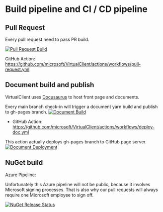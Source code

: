 ﻿---
sidebar_position: 45
---

# Build pipeline and CI / CD pipeline


## Pull Request
Every pull request need to pass PR build.

[![Pull Request Build](https://github.com/microsoft/VirtualClient/actions/workflows/pull-request.yml/badge.svg)](https://github.com/microsoft/VirtualClient/actions/workflows/pull-request.yml)

GitHub Action: https://github.com/microsoft/VirtualClient/actions/workflows/pull-request.yml


## Document build and publish

VirtualClient uses [Docusaurus](https://docusaurus.io/) to host front page and documents.

Every main branch check-in will trigger a document yarn build and publish to gh-pages branch.
[![Document Build](https://github.com/microsoft/VirtualClient/actions/workflows/deploy-doc.yml/badge.svg?branch=main)](https://github.com/microsoft/VirtualClient/actions/workflows/deploy-doc.yml)
- GitHub Action: https://github.com/microsoft/VirtualClient/actions/workflows/deploy-doc.yml

This action actually deploys gh-pages branch to GitHub page server.
[![Document Deployment](https://github.com/microsoft/VirtualClient/actions/workflows/pages/pages-build-deployment/badge.svg)](https://github.com/microsoft/VirtualClient/actions/workflows/pages/pages-build-deployment)

## NuGet build
Azure Pipeline:

Unfortunately this Azure pipeline will not be public, because it involves Microsoft signing processes. That is also why our pull requests will always require one Microsoft employee to sign off.

[![NuGet Release Status](https://msazure.visualstudio.com/One/_apis/build/status/OneBranch/CRC-AIR-Workloads/microsoft.VirtualClient?branchName=main)](https://msazure.visualstudio.com/One/_build/latest?definitionId=297462&branchName=main)